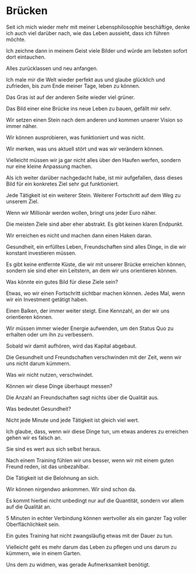 # Brücken

Seit ich mich wieder mehr mit meiner Lebensphilosophie beschäftige, denke ich auch viel darüber nach, wie das Leben aussieht, dass ich führen möchte.

Ich zeichne dann in meinem Geist viele Bilder und würde am liebsten sofort dort eintauchen.

Alles zurücklassen und neu anfangen.

Ich male mir die Welt wieder perfekt aus und glaube glücklich und zufrieden, bis zum Ende meiner Tage, leben zu können.

Das Gras ist auf der anderen Seite wieder viel grüner.

Das Bild einer eine Brücke ins neue Leben zu bauen, gefällt mir sehr.

Wir setzen einen Stein nach dem anderen und kommen unserer Vision so immer näher.

Wir können ausprobieren, was funktioniert und was nicht.

Wir merken, was uns aktuell stört und was wir verändern können.

Vielleicht müssen wir ja gar nicht alles über den Haufen werfen, sondern nur eine kleine Anpassung machen.

Als ich weiter darüber nachgedacht habe, ist mir aufgefallen, dass dieses Bild für ein konkretes Ziel sehr gut funktioniert.

Jede Tätigkeit ist ein weiterer Stein. Weiterer Fortschritt auf dem Weg zu unserem Ziel.

Wenn wir Millionär werden wollen, bringt uns jeder Euro näher.

Die meisten Ziele sind aber eher abstrakt. Es gibt keinen klaren Endpunkt.

Wir erreichen es nicht und machen dann einen Haken daran.

Gesundheit, ein erfülltes Leben, Freundschaften sind alles Dinge, in die wir konstant investieren müssen.

Es gibt keine entfernte Küste, die wir mit unserer Brücke erreichen können, sondern sie sind eher ein Leitstern, an dem wir uns orientieren können.

Was könnte ein gutes Bild für diese Ziele sein?

Etwas, wo wir einen Fortschritt sichtbar machen können. Jedes Mal, wenn wir ein Investment getätigt haben.

Einen Balken, der immer weiter steigt. Eine Kennzahl, an der wir uns orientieren können.

Wir müssen immer wieder Energie aufwenden, um den Status Quo zu erhalten oder um ihn zu verbessern.

Sobald wir damit aufhören, wird das Kapital abgebaut.

Die Gesundheit und Freundschaften verschwinden mit der Zeit, wenn wir uns nicht darum kümmern.

Was wir nicht nutzen, verschwindet.

Können wir diese Dinge überhaupt messen? 

Die Anzahl an Freundschaften sagt nichts über die Qualität aus.

Was bedeutet Gesundheit?

Nicht jede Minute und jede Tätigkeit ist gleich viel wert.

Ich glaube, dass, wenn wir diese Dinge tun, um etwas anderes zu erreichen gehen wir es falsch an.

Sie sind es wert aus sich selbst heraus.

Nach einem Training fühlen wir uns besser, wenn wir mit einem guten Freund reden, ist das unbezahlbar.

Die Tätigkeit ist die Belohnung an sich.

Wir können nirgendwo ankommen. Wir sind schon da.

Es kommt hierbei nicht unbedingt nur auf die Quantität, sondern vor allem auf die Qualität an.

5 Minuten in echter Verbindung können wertvoller als ein ganzer Tag voller Oberflächlichkeit sein.

Ein gutes Training hat nicht zwangsläufig etwas mit der Dauer zu tun.

Vielleicht geht es mehr darum das Leben zu pflegen und uns darum zu kümmern, wie in einem Garten.

Uns dem zu widmen, was gerade Aufmerksamkeit benötigt.